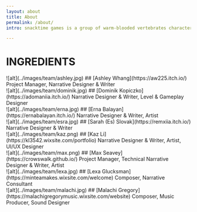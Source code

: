 ```yaml
---
layout: about
title: About
permalink: /about/
intro: snacktime games is a group of warm-blooded vertebrates characterized by their strong appetite for snacks and sweet beverages. Members of this group are also known to design playable narrative experiences featuring diverse, lovable characters.

---
```


# INGREDIENTS

<div class="team-box" markdown = 1>

<div markdown = 1>
![alt](../images/team/ashley.jpg)
## [Ashley Whang](https://aw225.itch.io/)
Project Manager, Narrative Designer & Writer
</div>

<div markdown = 1>
![alt](../images/team/dominik.jpg)
## [Dominik Kopiczko](https://adomaniia.itch.io/)
Narrative Designer & Writer, Level & Gameplay Designer
</div>

<div markdown = 1>
![alt](../images/team/erna.jpg)
## [Erna Balayan](https://ernabalayan.itch.io/)
Narrative Designer & Writer, Artist
</div>

<div markdown = 1>
![alt](../images/team/esra.jpg)
## [Sarah (Es) Slovak](https://remxiia.itch.io/)
Narrative Designer & Writer
</div>

<div markdown = 1>
![alt](../images/team/kaz.png)
## [Kaz Li](https://kl3542.wixsite.com/portfolio)
Narrative Designer & Writer, Artist, UI/UX Designer
</div>

<div markdown = 1>
![alt](../images/team/max.png)
## [Max Seavey](https://crowswalk.github.io/)
Project Manager, Technical Narrative Designer & Writer, Artist
</div>

<div markdown = 1>
![alt](../images/team/lexa.jpg)
## [Lexa Glucksman](https://minteamakes.wixsite.com/welcome)
Composer, Narrative Consultant
</div>

<div markdown = 1>
![alt](../images/team/malachi.jpg)
## [Malachi Gregory](https://malachigregorymusic.wixsite.com/website)
Composer, Music Producer, Sound Designer
</div>



</div>